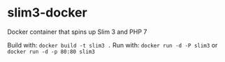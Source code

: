 # slim3-docker

Docker container that spins up Slim 3 and PHP 7


Build with: `docker build -t slim3 .`
Run with: `docker run -d -P slim3` or `docker run -d -p 80:80 slim3`
